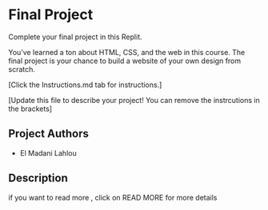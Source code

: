 # Final Project

Complete your final project in this Replit.


You’ve learned a ton about HTML, CSS, and the web in this course. The final project is your chance to build a website of your own design from scratch.

[Click the Instructions.md tab for instructions.]

[Update this file to describe your project! You can remove the instrcutions in the brackets]

## Project Authors
- El Madani Lahlou

## Description 
if you want to read more , click on READ MORE for more details 